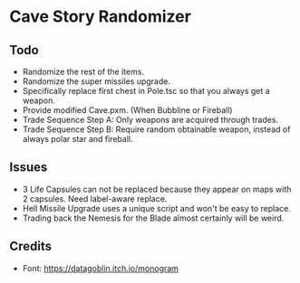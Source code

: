 Cave Story Randomizer
=====================

Todo
----

- Randomize the rest of the items.
- Randomize the super missiles upgrade.
- Specifically replace first chest in Pole.tsc so that you always get a weapon.
- Provide modified Cave.pxm. (When Bubbline or Fireball)
- Trade Sequence Step A: Only weapons are acquired through trades.
- Trade Sequence Step B: Require random obtainable weapon, instead of always polar star and fireball.

Issues
------

- 3 Life Capsules can not be replaced because they appear on maps with 2 capsules. Need label-aware replace.
- Hell Missile Upgrade uses a unique script and won't be easy to replace.
- Trading back the Nemesis for the Blade almost certainly will be weird.

Credits
-------

- Font: https://datagoblin.itch.io/monogram
